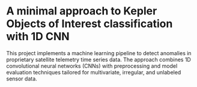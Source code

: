 # A minimal approach to Kepler Objects of Interest classification with 1D CNN

This project implements a machine learning pipeline to detect anomalies in proprietary satellite telemetry time series data. 
The approach combines 1D convolutional neural networks (CNNs) with preprocessing and model evaluation techniques tailored for multivariate, irregular, and unlabeled sensor data.
